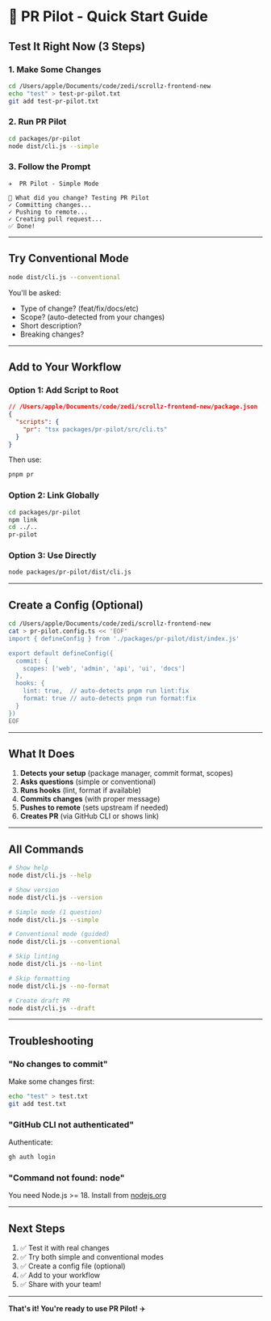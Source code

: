 # 🚀 PR Pilot - Quick Start Guide

## Test It Right Now (3 Steps)

### 1. Make Some Changes

```bash
cd /Users/apple/Documents/code/zedi/scrollz-frontend-new
echo "test" > test-pr-pilot.txt
git add test-pr-pilot.txt
```

### 2. Run PR Pilot

```bash
cd packages/pr-pilot
node dist/cli.js --simple
```

### 3. Follow the Prompt

```
✈️  PR Pilot - Simple Mode

📝 What did you change? Testing PR Pilot
✓ Committing changes...
✓ Pushing to remote...
✓ Creating pull request...
✅ Done!
```

---

## Try Conventional Mode

```bash
node dist/cli.js --conventional
```

You'll be asked:

- Type of change? (feat/fix/docs/etc)
- Scope? (auto-detected from your changes)
- Short description?
- Breaking changes?

---

## Add to Your Workflow

### Option 1: Add Script to Root

```json
// /Users/apple/Documents/code/zedi/scrollz-frontend-new/package.json
{
  "scripts": {
    "pr": "tsx packages/pr-pilot/src/cli.ts"
  }
}
```

Then use:

```bash
pnpm pr
```

### Option 2: Link Globally

```bash
cd packages/pr-pilot
npm link
cd ../..
pr-pilot
```

### Option 3: Use Directly

```bash
node packages/pr-pilot/dist/cli.js
```

---

## Create a Config (Optional)

```bash
cd /Users/apple/Documents/code/zedi/scrollz-frontend-new
cat > pr-pilot.config.ts << 'EOF'
import { defineConfig } from './packages/pr-pilot/dist/index.js'

export default defineConfig({
  commit: {
    scopes: ['web', 'admin', 'api', 'ui', 'docs']
  },
  hooks: {
    lint: true,  // auto-detects pnpm run lint:fix
    format: true // auto-detects pnpm run format:fix
  }
})
EOF
```

---

## What It Does

1. **Detects your setup** (package manager, commit format, scopes)
2. **Asks questions** (simple or conventional)
3. **Runs hooks** (lint, format if available)
4. **Commits changes** (with proper message)
5. **Pushes to remote** (sets upstream if needed)
6. **Creates PR** (via GitHub CLI or shows link)

---

## All Commands

```bash
# Show help
node dist/cli.js --help

# Show version
node dist/cli.js --version

# Simple mode (1 question)
node dist/cli.js --simple

# Conventional mode (guided)
node dist/cli.js --conventional

# Skip linting
node dist/cli.js --no-lint

# Skip formatting
node dist/cli.js --no-format

# Create draft PR
node dist/cli.js --draft
```

---

## Troubleshooting

### "No changes to commit"

Make some changes first:

```bash
echo "test" > test.txt
git add test.txt
```

### "GitHub CLI not authenticated"

Authenticate:

```bash
gh auth login
```

### "Command not found: node"

You need Node.js >= 18. Install from [nodejs.org](https://nodejs.org)

---

## Next Steps

1. ✅ Test it with real changes
2. ✅ Try both simple and conventional modes
3. ✅ Create a config file (optional)
4. ✅ Add to your workflow
5. ✅ Share with your team!

---

**That's it! You're ready to use PR Pilot!** ✈️
